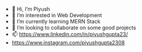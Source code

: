 - 👋 Hi, I’m Piyush
- 👀 I’m interested in Web Development 
- 🌱 I’m currently learning MERN Stack
- 💞️ I’m looking to collaborate on some good projects 
- 📫 https://www.linkedin.com/in/piyushgupta23/
- https://www.instagram.com/piyushgupta2308
 
 

<!---
piyush2308/piyush2308 is a ✨ special ✨ repository because its `README.md` (this file) appears on your GitHub profile.
You can click the Preview link to take a look at your changes.
--->
